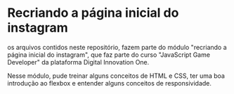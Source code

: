 # Recriando a página inicial do instagram

os arquivos contidos neste repositório, fazem parte do módulo "recriando a página inicial do instagram", que faz parte do curso "JavaScript Game Developer" da plataforma Digital Innovation One.

Nesse módulo, pude treinar alguns conceitos de HTML e CSS, ter uma boa introdução ao flexbox e entender alguns conceitos de responsividade.





